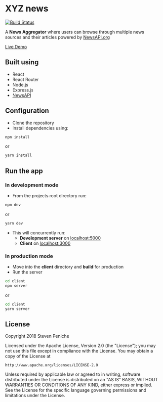 # XYZ news

[![Build Status](https://travis-ci.org/stevenpeniche/xyz-news.svg?branch=master)](#)

A **News Aggregator** where users can browse through multiple news sources and their articles powered by [NewsAPI.org](https://newsapi.org/)

[Live Demo](https://xyznews.herokuapp.com/)

## Built using

- React
- React Router
- Node.js
- Express.js
- [NewsAPI](https://github.com/bzarras/newsapi)

## Configuration

- Clone the repository
- Install dependencies using:

```bash
npm install
```

or

```bash
yarn install
```

## Run the app

### In development mode

- From the projects root directory run:

```bash
npm dev
```

or

```bash
yarn dev
```

- This will concurrently run:
  - **Development server** on [localhost:5000](http://localhost:5000/)
  - **Client** on [localhost:3000](http://localhost:5000/)

### In production mode

- Move into the **client** directory and **build** for production
- Run the server

```bash
cd client
npm server
```

or

```bash
cd client
yarn server
```

## License

Copyright 2018 Steven Peniche

Licensed under the Apache License, Version 2.0 (the "License");
you may not use this file except in compliance with the License.
You may obtain a copy of the License at

    http://www.apache.org/licenses/LICENSE-2.0

Unless required by applicable law or agreed to in writing, software
distributed under the License is distributed on an "AS IS" BASIS,
WITHOUT WARRANTIES OR CONDITIONS OF ANY KIND, either express or implied.
See the License for the specific language governing permissions and
limitations under the License.